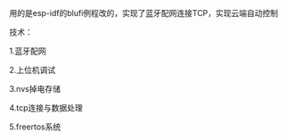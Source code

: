 用的是esp-idf的blufi例程改的，实现了蓝牙配网连接TCP，实现云端自动控制 

技术： 

1.蓝牙配网 

2.上位机调试

 3.nvs掉电存储 

4.tcp连接与数据处理 

5.freertos系统
